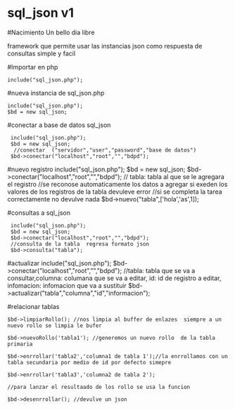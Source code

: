 # sql_json v1 

#Nacimiento Un bello dia libre 

framework que permite usar las instancias json como respuesta de consultas simple y facil 

#Importar en php

    include("sql_json.php");
    
  


#nueva instancia de sql_json.php



    include("sql_json.php");
    $bd = new sql_json;

  


#conectar a base de datos sql_json


     include("sql_json.php");
     $bd = new sql_json;
      //conectar  ("servidor","user","password","base de datos")
     $bd->conectar("localhost","root","","bdpd");

#nuevo registro
    include("sql_json.php");
    $bd = new sql_json;
    $bd->conectar("localhost","root","","bdpd");
    // tabla: tabla al que se le agregara el registro 
    //se reconose automaticamente  los datos a agregar  si exeden los valores de los registros de la tabla devuleve error
    //si se completa la tarea correctamente no devulve nada
    $bd->nuevo("tabla",['hola','as',1]);

#consultas a sql_json


     include("sql_json.php");
     $bd = new sql_json;
     $bd->conectar("localhost","root","","bdpd");
     //consulta de la tabla  regresa formato json
     $bd->consulta("tabla");

#actualizar
     include("sql_json.php");
     $bd->conectar("localhost","root","","bdpd");
     //tabla: tabla que se va a consultar,columna: columana que se va a editar, id: id de registro a editar, infomacion: infomacion que      va a sustituir
     $bd->actualizar("tabla","columna","id","informacion");
     
#relacionar tablas  

    $bd->limpiarRollo(); //nos limpia al buffer de enlazes  siempre a un nuevo rollo se limpia le bufer 
    
    $bd->nuevoRollo('tabla1'); //generemos un nuevo rollo  de la tabla primaria
                
    $bd->enrrollar('tabla2','columna1 de tabla 1');//la enrrollamos con un tabla secundaria por medio de id por defecto simepre
    
    $bd->enrrollar('tabla3','columna2 de tabla 2');
    
    //para lanzar el resultaado de los rollo se usa la funcion
    
    $bd->desenrrollar(); //devulve un json 
